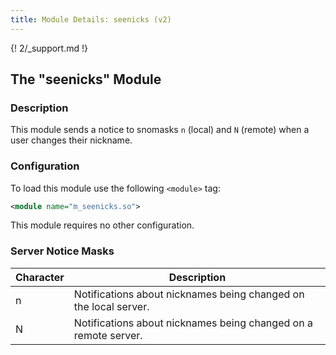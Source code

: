 ```yaml
---
title: Module Details: seenicks (v2)
---
```


{! 2/_support.md !}

## The "seenicks" Module

### Description

This module sends a notice to snomasks `n` (local) and `N` (remote) when a user changes their nickname.

### Configuration

To load this module use the following `<module>` tag:

```xml
<module name="m_seenicks.so">
```

This module requires no other configuration.

### Server Notice Masks

Character | Description
--------- | -----------
n         | Notifications about nicknames being changed on the local server.
N         | Notifications about nicknames being changed on a remote server.

